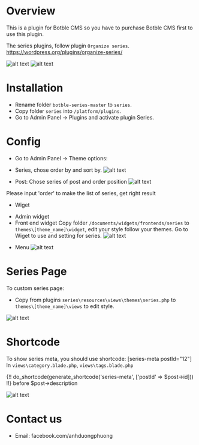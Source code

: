 # Overview
This is a plugin for Botble CMS so you have to purchase Botble CMS first to use this plugin.

The series plugins, follow plugin `Organize series`.
https://wordpress.org/plugins/organize-series/

![alt text](https://github.com/tvad911/botble-series/blob/master/documents/images/01-a.jpeg?raw=true)
![alt text](https://github.com/tvad911/botble-series/blob/master/documents/images/01-b.jpeg?raw=true)
# Installation

- Rename folder `botble-series-master` to `series`.
- Copy folder `series` into `/platform/plugins`.
- Go to Admin Panel -> Plugins and activate plugin Series.



# Config
- Go to Admin Panel -> Theme options:
+ Series, chose order by and sort by.
![alt text](https://github.com/tvad911/botble-series/blob/master/documents/images/02.jpeg?raw=true)

- Post:
Chose series of post and order position
![alt text](https://github.com/tvad911/botble-series/blob/master/documents/images/03.jpeg?raw=true)

Please input 'order' to make the list of series, get right result

- Wiget
+ Admin widget
+ Front end widget
Copy folder `/documents/widgets/frontends/series` to `themes\[theme_name]\widget`, edit your style follow your themes.
Go to Wiget to use and setting for series.
![alt text](https://github.com/tvad911/botble-series/blob/master/documents/images/04.jpeg?raw=true)

- Menu
![alt text](https://github.com/tvad911/botble-series/blob/master/documents/images/05.jpeg?raw=true)

# Series Page
To custom series page: 
- Copy from plugins `series\resources\views\themes\series.php` to `themes\[theme_name]\views` to edit style.

![alt text](https://github.com/tvad911/botble-series/blob/master/documents/images/06.jpeg?raw=true)
# Shortcode
To show series meta, you should use shortcode: [series-meta postId="12"]
In `views\category.blade.php`, `views\tags.blade.php`

{!! do_shortcode(generate_shortcode('series-meta', ['postId' => $post->id])) !!} before $post->description

![alt text](https://github.com/tvad911/botble-series/blob/master/documents/images/07.jpeg?raw=true)

# Contact us
- Email: facebook.com/anhduongphuong

